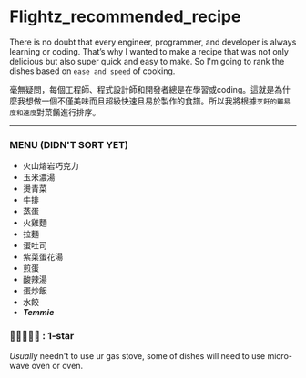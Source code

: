 # Flightz_recommended_recipe
There is no doubt that every engineer, programmer, and developer is always learning or coding. That’s why I wanted to make a recipe that was not only delicious but also super quick and easy to make. So I'm going to rank the dishes based on `ease and speed` of cooking.   

   
毫無疑問，每個工程師、程式設計師和開發者總是在學習或coding。這就是為什麼我想做一個不僅美味而且超級快速且易於製作的食譜。所以我將根據`烹飪的難易度和速度`對菜餚進行排序。   

---  

### MENU **(DIDN'T SORT YET)**
* 火山熔岩巧克力 
* 玉米濃湯
* 燙青菜
* 牛排
* 蒸蛋
* 火雞麵
* 拉麵
* 蛋吐司
* 紫菜蛋花湯
* 煎蛋
* 酸辣湯
* 蛋炒飯
* 水餃
* ***Temmie***
### 🔷🔶🔶🔶🔶 : **1-star**  
*Usually* needn't to use ur gas stove, some of dishes will need to use micro-wave oven or oven.

